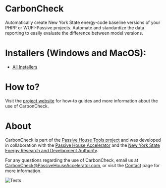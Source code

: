 # CarbonCheck
Automatically create New York State energy-code baseline versions of your PHPP or WUFI-Passive projects.
Automate and standardize the data reporting to easily evaluate the difference between model versions.

# Installers (Windows and MacOS):
- [All Installers](https://github.com/PH-Tools/CarbonCheck/tree/main/Installers)

# How to?
Visit the [project website](https://ph-tools.github.io/CarbonCheck/) for how-to guides and more information about the use of CarbonCheck.

# About
CarbonCheck is part of the [Passive House Tools project](http://www.passivehousetools.com/) and was developed in collaboration with the [Passive House Accelerator](https://passivehouseaccelerator.com/) and the [New York State Energy Research and Development Authority](https://www.nyserda.ny.gov/).

For any questions regarding the use of CarbonCheck, email us at CarbonCheck@PassiveHouseAccelerator.com, or visit the [Contact](https://ph-tools.github.io/CarbonCheck/contact/) page for more information.

![Tests](https://github.com/PH-Tools/CarbonCheck/actions/workflows/hugo.yml/badge.svg)
